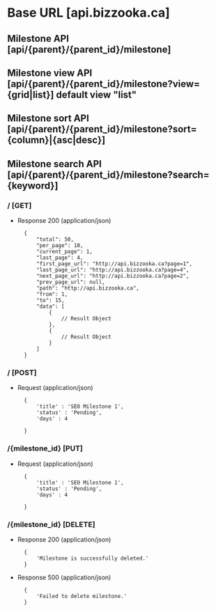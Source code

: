 # Base URL [api.bizzooka.ca]

## Milestone API [api/{parent}/{parent_id}/milestone]

## Milestone view API [api/{parent}/{parent_id}/milestone?view={grid|list}] default view "list"

## Milestone sort API [api/{parent}/{parent_id}/milestone?sort={column}|{asc|desc}]

## Milestone search API [api/{parent}/{parent_id}/milestone?search={keyword}]


### / [GET]

+ Response 200 (application/json)

        {
            "total": 50,
            "per_page": 10,
            "current_page": 1,
            "last_page": 4,
            "first_page_url": "http://api.bizzooka.ca?page=1",
            "last_page_url": "http://api.bizzooka.ca?page=4",
            "next_page_url": "http://api.bizzooka.ca?page=2",
            "prev_page_url": null,
            "path": "http://api.bizzooka.ca",
            "from": 1,
            "to": 15,
            "data": [
                {
                    // Result Object
                },
                {
                    // Result Object
                }
            ]
        }

### / [POST]

+ Request (application/json)

        {
            'title' : 'SEO Milestone 1',
            'status' : 'Pending',
            'days' : 4

        }

### /{milestone_id} [PUT]

+ Request (application/json)

        {
            'title' : 'SEO Milestone 1',
            'status' : 'Pending',
            'days' : 4

        }

### /{milestone_id} [DELETE]

+ Response 200 (application/json)

        {
            'Milestone is successfully deleted.'
        }

+ Response 500 (application/json)

        {
            'Failed to delete milestone.'
        }
